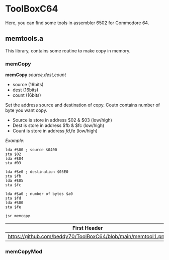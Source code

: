 # ToolBoxC64

Here, you can find some tools in assembler 6502 for Commodore 64.

## memtools.a 

This library, contains some routine to make copy in memory. 

### memCopy

**memCopy** *source,dest,count*

- source (16bits) 
- dest   (16bits)
- count  (16bits)

Set the address source and destination of copy. Coutn contains number of byte you want copy. 

- Source is store in address $02 & $03 (low/high)
- Dest is store in address $fb & $fc (low/high)
- Count is store in address $fd,$fe (low/high)

*Example:*
```
lda #$00 ; source $0400
sta $02
lda #$04
sta #03

lda #$e0 ; destination $05E0
sta $fb
lda #$05
sta $fc 

lda #$a0 ; number of bytes $a0
sta $fd
lda #$00
sta $fe

jsr memcopy
```
  First Header | Second Header
------------ | -------------
https://github.com/beddy70/ToolBoxC64/blob/main/memtool1.png | https://github.com/beddy70/ToolBoxC64/blob/main/memtool2.png

  
  
### memCopyMod


